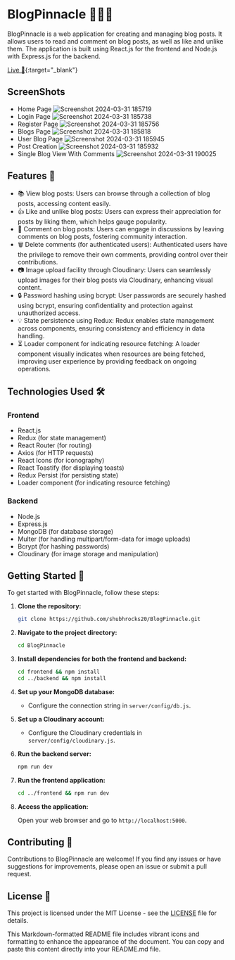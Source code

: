 # BlogPinnacle 👨🏻‍💻

BlogPinnacle is a web application for creating and managing blog posts. It allows users to read and comment on blog posts, as well as like and unlike them. The application is built using React.js for the frontend and Node.js with Express.js for the backend.

[Live 🔗](https://brilliant-phoenix-ee606e.netlify.app/){:target="_blank"}

## ScreenShots
- Home Page
  ![Screenshot 2024-03-31 185719](https://github.com/shubhrocks20/BlogPinnacle/assets/94545975/e6e25606-ed5f-499a-8995-ca550206daba)
- Login Page
  ![Screenshot 2024-03-31 185738](https://github.com/shubhrocks20/BlogPinnacle/assets/94545975/432d0895-f05c-48f3-8204-9dfffe54f4a0)
- Register Page
  ![Screenshot 2024-03-31 185756](https://github.com/shubhrocks20/BlogPinnacle/assets/94545975/8cc5abc3-5188-480c-bdcd-c93b6d5f3061)
- Blogs Page
  ![Screenshot 2024-03-31 185818](https://github.com/shubhrocks20/BlogPinnacle/assets/94545975/32c30f4a-e4a7-49f9-8ddb-40f7a6e7ff41)
- User Blog Page
  ![Screenshot 2024-03-31 185945](https://github.com/shubhrocks20/BlogPinnacle/assets/94545975/f299740a-5ee8-4b31-8191-cbace9565638)
- Post Creation
  ![Screenshot 2024-03-31 185932](https://github.com/shubhrocks20/BlogPinnacle/assets/94545975/266da535-56cd-4239-adc5-b14c539c467a)
- Single Blog View With Comments
  ![Screenshot 2024-03-31 190025](https://github.com/shubhrocks20/BlogPinnacle/assets/94545975/be680f67-d317-4263-9269-ca5f19dc5e56)

## Features 🌟

- 📚 View blog posts: Users can browse through a collection of blog posts, accessing content easily.
- 👍 Like and unlike blog posts: Users can express their appreciation for posts by liking them, which helps gauge popularity.
- 💬 Comment on blog posts: Users can engage in discussions by leaving comments on blog posts, fostering community interaction.
- 🗑️ Delete comments (for authenticated users): Authenticated users have the privilege to remove their own comments, providing control over their contributions.
- 📷 Image upload facility through Cloudinary: Users can seamlessly upload images for their blog posts via Cloudinary, enhancing visual content.
- 🔒 Password hashing using bcrypt: User passwords are securely hashed using bcrypt, ensuring confidentiality and protection against unauthorized access.
- 💡 State persistence using Redux: Redux enables state management across components, ensuring consistency and efficiency in data handling.
- ⏳ Loader component for indicating resource fetching: A loader component visually indicates when resources are being fetched, improving user experience by providing feedback on ongoing operations.

## Technologies Used 🛠️

### Frontend

- React.js
- Redux (for state management)
- React Router (for routing)
- Axios (for HTTP requests)
- React Icons (for iconography)
- React Toastify (for displaying toasts)
- Redux Persist (for persisting state)
- Loader component (for indicating resource fetching)

### Backend

- Node.js
- Express.js
- MongoDB (for database storage)
- Multer (for handling multipart/form-data for image uploads)
- Bcrypt (for hashing passwords)
- Cloudinary (for image storage and manipulation)

## Getting Started 🚀

To get started with BlogPinnacle, follow these steps:

1. **Clone the repository:**

   ```bash
   git clone https://github.com/shubhrocks20/BlogPinnacle.git
   ```

2. **Navigate to the project directory:**

   ```bash
   cd BlogPinnacle
   ```

3. **Install dependencies for both the frontend and backend:**

   ```bash
   cd frontend && npm install
   cd ../backend && npm install
   ```

4. **Set up your MongoDB database:**

   - Configure the connection string in `server/config/db.js`.

5. **Set up a Cloudinary account:**

   - Configure the Cloudinary credentials in `server/config/cloudinary.js`.

6. **Run the backend server:**

   ```bash
   npm run dev
   ```

7. **Run the frontend application:**

   ```bash
   cd ../frontend && npm run dev
   ```

8. **Access the application:**

   Open your web browser and go to `http://localhost:5000`.

## Contributing 🤝

Contributions to BlogPinnacle are welcome! If you find any issues or have suggestions for improvements, please open an issue or submit a pull request.

## License 📝

This project is licensed under the MIT License - see the [LICENSE](LICENSE) file for details.

This Markdown-formatted README file includes vibrant icons and formatting to enhance the appearance of the document. You can copy and paste this content directly into your README.md file.
